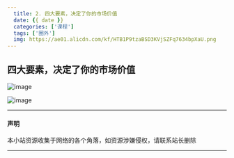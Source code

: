 ```yaml
---
  title: 2. 四大要素，决定了你的市场价值
  date: {{ date }}
  categories: ['课程']
  tags: ['圈外']
  img: https://ae01.alicdn.com/kf/HTB1P9tzaBSD3KVjSZFq7634bpXaU.png
---
```


## 四大要素，决定了你的市场价值

![image](https://puui.qpic.cn/fans_admin/0/3_1379510754_1558922362039/0)

![image](https://ae01.alicdn.com/kf/HTB1lAFEaBKw3KVjSZFO761rDVXai.png)


---
#### 声明
本小站资源收集于网络的各个角落，如资源涉嫌侵权，请联系站长删除

---



